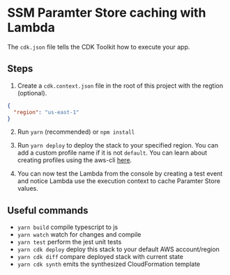 # SSM Paramter Store caching with Lambda

The `cdk.json` file tells the CDK Toolkit how to execute your app.

## Steps

1. Create a `cdk.context.json` file in the root of this project with the regtion (optional).

```json
{
  "region": "us-east-1"
}
```

2. Run `yarn` (recommended) or `npm install`

3. Run `yarn deploy` to deploy the stack to your specified region. You can add a custom profile name if it is not `default`. You can learn about creating profiles using the aws-cli [here](https://docs.aws.amazon.com/cli/latest/reference/configure/#configure).

4. You can now test the Lambda from the console by creating a test event and notice Lambda use the execution context to cache Paramter Store values.

## Useful commands

- `yarn build` compile typescript to js
- `yarn watch` watch for changes and compile
- `yarn test` perform the jest unit tests
- `yarn cdk deploy` deploy this stack to your default AWS account/region
- `yarn cdk diff` compare deployed stack with current state
- `yarn cdk synth` emits the synthesized CloudFormation template
